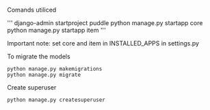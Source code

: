 Comands utiliced

'''
django-admin startproject puddle
python manage.py startapp core
python manage.py startapp item
'''

Important note: set core and item in INSTALLED_APPS in settings.py

To migrate the models

```
python manage.py makemigrations
python manage.py migrate
```

Create superuser

```
python manage.py createsuperuser
```
